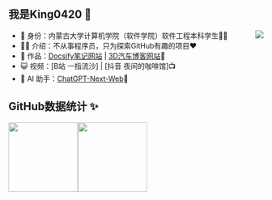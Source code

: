 ## 我是King0420 👑 

- 🐧 身份：内蒙古大学计算机学院（软件学院）软件工程本科学生👨‍🎓   <img src="https://profile-counter.glitch.me/King0420/count.svg" align=right>
- 👨‍💻 介绍：不从事程序员，只为探索GitHub有趣的项目❤️
- 🏡 作品：[Docsify笔记网站](https://docsify-f1m.pages.dev/#/) | [3D汽车博客网站](https://3dcar.pages.dev/)📔
- 😺 视频：[B站 一指流沙] | [抖音 夜间的咖啡馆]📺︎
- 🤖 AI 助手：[ChatGPT-Next-Web](https://chatgpt.aabb.xyz/)🤟 


## GitHub数据统计 ✨

<img align="center" height="137px" src="https://github-readme-stats.vercel.app/api?username=King0420&hide_title=true&hide_border=true&show_icons=true&include_all_commits=true&line_height=21&bg_color=0,EC6C6C,FFD479,FFFC79,73FA79&theme=graywhite&locale=cn" /><img align="center" height="137px" src="https://github-readme-stats.vercel.app/api/top-langs/?username=King0420&hide_title=true&hide_border=true&layout=compact&bg_color=0,73FA79,73FDFF,D783FF&theme=graywhite&locale=cn" />



